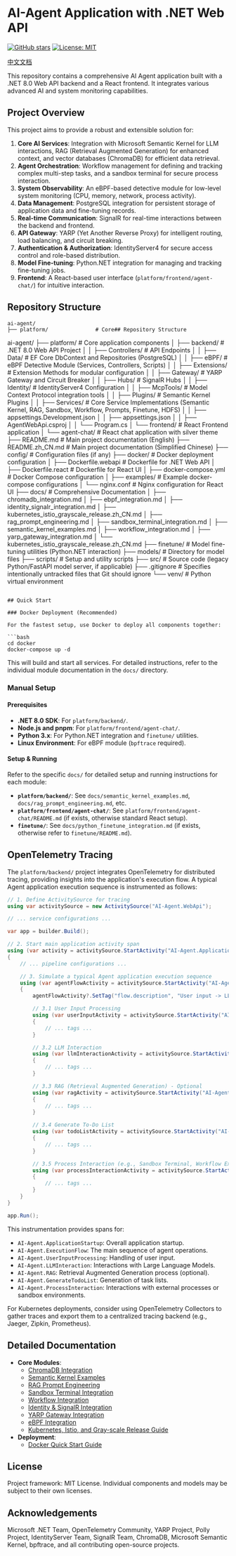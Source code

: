 # AI-Agent Application with .NET Web API

[![GitHub stars](https://img.shields.io/github/stars/reworkd/AgentGPT?style=social)](https://github.com/reworkd/AgentGPT/stargazers)
[![License: MIT](https://img.shields.io/badge/License-MIT-yellow.svg)](https://opensource.org/licenses/MIT)

[中文文档](README.zh_CN.md)

This repository contains a comprehensive AI Agent application built with a .NET 8.0 Web API backend and a React frontend. It integrates various advanced AI and system monitoring capabilities.

## Project Overview

This project aims to provide a robust and extensible solution for:

1.  **Core AI Services**: Integration with Microsoft Semantic Kernel for LLM interactions, RAG (Retrieval Augmented Generation) for enhanced context, and vector databases (ChromaDB) for efficient data retrieval.
2.  **Agent Orchestration**: Workflow management for defining and tracking complex multi-step tasks, and a sandbox terminal for secure process interaction.
3.  **System Observability**: An eBPF-based detective module for low-level system monitoring (CPU, memory, network, process activity).
4.  **Data Management**: PostgreSQL integration for persistent storage of application data and fine-tuning records.
5.  **Real-time Communication**: SignalR for real-time interactions between the backend and frontend.
6.  **API Gateway**: YARP (Yet Another Reverse Proxy) for intelligent routing, load balancing, and circuit breaking.
7.  **Authentication & Authorization**: IdentityServer4 for secure access control and role-based distribution.
8.  **Model Fine-tuning**: Python.NET integration for managing and tracking fine-tuning jobs.
9.  **Frontend**: A React-based user interface (`platform/frontend/agent-chat/`) for intuitive interaction.

## Repository Structure

```
ai-agent/
├── platform/               # Core## Repository Structure

```
ai-agent/
├── platform/               # Core application components
│   ├── backend/            # .NET 8.0 Web API Project
│   │   ├── Controllers/        # API Endpoints
│   │   ├── Data/               # EF Core DbContext and Repositories (PostgreSQL)
│   │   ├── eBPF/               # eBPF Detective Module (Services, Controllers, Scripts)
│   │   ├── Extensions/         # Extension Methods for modular configuration
│   │   ├── Gateway/            # YARP Gateway and Circuit Breaker
│   │   ├── Hubs/               # SignalR Hubs
│   │   ├── Identity/           # IdentityServer4 Configuration
│   │   ├── McpTools/           # Model Context Protocol integration tools
│   │   ├── Plugins/            # Semantic Kernel Plugins
│   │   ├── Services/           # Core Service Implementations (Semantic Kernel, RAG, Sandbox, Workflow, Prompts, Finetune, HDFS)
│   │   ├── appsettings.Development.json
│   │   ├── appsettings.json
│   │   ├── AgentWebApi.csproj
│   │   └── Program.cs
│   └── frontend/           # React Frontend application
│       └── agent-chat/         # React chat application with silver theme
├── README.md               # Main project documentation (English)
├── README.zh_CN.md         # Main project documentation (Simplified Chinese)
├── config/                 # Configuration files (if any)
├── docker/                 # Docker deployment configuration
│   ├── Dockerfile.webapi   # Dockerfile for .NET Web API
│   ├── Dockerfile.react    # Dockerfile for React UI
│   ├── docker-compose.yml  # Docker Compose configuration
│   ├── examples/           # Example docker-compose configurations
│   └── nginx.conf          # Nginx configuration for React UI
├── docs/                   # Comprehensive Documentation
│   ├── chromadb_integration.md
│   ├── ebpf_integration.md
│   ├── identity_signalr_integration.md
│   ├── kubernetes_istio_grayscale_release.zh_CN.md
│   ├── rag_prompt_engineering.md
│   ├── sandbox_terminal_integration.md
│   ├── semantic_kernel_examples.md
│   ├── workflow_integration.md
│   ├── yarp_gateway_integration.md
│   └── kubernetes_istio_grayscale_release.zh_CN.md
├── finetune/               # Model fine-tuning utilities (Python.NET interaction)
├── models/                 # Directory for model files
├── scripts/                # Setup and utility scripts
├── src/                    # Source code (legacy Python/FastAPI model server, if applicable)
├── .gitignore              # Specifies intentionally untracked files that Git should ignore
└── venv/                   # Python virtual environment
```

## Quick Start

### Docker Deployment (Recommended)

For the fastest setup, use Docker to deploy all components together:

```bash
cd docker
docker-compose up -d
```

This will build and start all services. For detailed instructions, refer to the individual module documentation in the `docs/` directory.

### Manual Setup

#### Prerequisites

*   **.NET 8.0 SDK**: For `platform/backend/`.
*   **Node.js and pnpm**: For `platform/frontend/agent-chat/`.
*   **Python 3.x**: For Python.NET integration and `finetune/` utilities.
*   **Linux Environment**: For eBPF module (`bpftrace` required).

#### Setup & Running

Refer to the specific `docs/` for detailed setup and running instructions for each module:

*   **`platform/backend/`**: See `docs/semantic_kernel_examples.md`, `docs/rag_prompt_engineering.md`, etc.
*   **`platform/frontend/agent-chat/`**: See `platform/frontend/agent-chat/README.md` (if exists, otherwise standard React setup).
*   **`finetune/`**: See `docs/python_finetune_integration.md` (if exists, otherwise refer to `finetune/README.md`).

## OpenTelemetry Tracing

The `platform/backend/` project integrates OpenTelemetry for distributed tracing, providing insights into the application's execution flow. A typical Agent application execution sequence is instrumented as follows:

```csharp
// 1. Define ActivitySource for tracing
using var activitySource = new ActivitySource("AI-Agent.WebApi");

// ... service configurations ...

var app = builder.Build();

// 2. Start main application activity span
using (var activity = activitySource.StartActivity("AI-Agent.ApplicationStartup"))
{
    // ... pipeline configurations ...

    // 3. Simulate a typical Agent application execution sequence
    using (var agentFlowActivity = activitySource.StartActivity("AI-Agent.ExecutionFlow"))
    {
        agentFlowActivity?.SetTag("flow.description", "User input -> LLM interaction -> RAG (optional) -> Generate to-do list -> Process interaction");

        // 3.1 User Input Processing
        using (var userInputActivity = activitySource.StartActivity("AI-Agent.UserInputProcessing"))
        {
            // ... tags ...
        }

        // 3.2 LLM Interaction
        using (var llmInteractionActivity = activitySource.StartActivity("AI-Agent.LLMInteraction"))
        {
            // ... tags ...
        }

        // 3.3 RAG (Retrieval Augmented Generation) - Optional
        using (var ragActivity = activitySource.StartActivity("AI-Agent.RAG"))
        {
            // ... tags ...
        }

        // 3.4 Generate To-Do List
        using (var todoListActivity = activitySource.StartActivity("AI-Agent.GenerateTodoList"))
        {
            // ... tags ...
        }

        // 3.5 Process Interaction (e.g., Sandbox Terminal, Workflow Execution)
        using (var processInteractionActivity = activitySource.StartActivity("AI-Agent.ProcessInteraction"))
        {
            // ... tags ...
        }
    }
}

app.Run();
```

This instrumentation provides spans for:

-   `AI-Agent.ApplicationStartup`: Overall application startup.
-   `AI-Agent.ExecutionFlow`: The main sequence of agent operations.
-   `AI-Agent.UserInputProcessing`: Handling of user input.
-   `AI-Agent.LLMInteraction`: Interactions with Large Language Models.
-   `AI-Agent.RAG`: Retrieval Augmented Generation process (optional).
-   `AI-Agent.GenerateTodoList`: Generation of task lists.
-   `AI-Agent.ProcessInteraction`: Interactions with external processes or sandbox environments.

For Kubernetes deployments, consider using OpenTelemetry Collectors to gather traces and export them to a centralized tracing backend (e.g., Jaeger, Zipkin, Prometheus).

## Detailed Documentation

*   **Core Modules**:
    *   [ChromaDB Integration](docs/chromadb_integration.md)
    *   [Semantic Kernel Examples](docs/semantic_kernel_examples.md)
    *   [RAG Prompt Engineering](docs/rag_prompt_engineering.md)
    *   [Sandbox Terminal Integration](docs/sandbox_terminal_integration.md)
    *   [Workflow Integration](docs/workflow_integration.md)
    *   [Identity & SignalR Integration](docs/identity_signalr_integration.md)
    *   [YARP Gateway Integration](docs/yarp_gateway_integration.md)
    *   [eBPF Integration](docs/ebpf_integration.md)
    *   [Kubernetes, Istio, and Gray-scale Release Guide](docs/kubernetes_istio_grayscale_release.zh_CN.md)
*   **Deployment**:
    *   [Docker Quick Start Guide](docs/docker_quickstart.md)

## License

Project framework: MIT License. Individual components and models may be subject to their own licenses.

## Acknowledgements

Microsoft .NET Team, OpenTelemetry Community, YARP Project, Polly Project, IdentityServer Team, SignalR Team, ChromaDB, Microsoft Semantic Kernel, bpftrace, and all contributing open-source projects.



